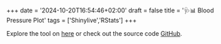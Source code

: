 +++
date = '2024-10-20T16:54:46+02:00'
draft = false
title = '🩺📊 Blood Pressure Plot'
tags = ['Shinylive','RStats']
+++

Explore the tool on [here](https://luisdza.github.io/blood-pressure-plot/edit) or check out the source code [GitHub](https://github.com/luisdza/blood-pressure-plot).
